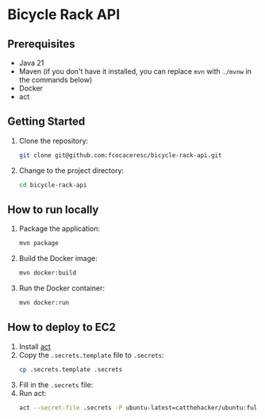 # Bicycle Rack API

## Prerequisites

- Java 21
- Maven (if you don't have it installed, you can replace `mvn` with `./mvnw` in the commands below)
- Docker
- act

## Getting Started

1. Clone the repository:
    ```bash
    git clone git@github.com:fcocaceresc/bicycle-rack-api.git
    ```
2. Change to the project directory:
    ```bash
    cd bicycle-rack-api
    ```

## How to run locally

1. Package the application:
    ```bash
    mvn package
    ```
2. Build the Docker image:
    ```bash
    mvn docker:build
    ```
3. Run the Docker container:
    ```bash
    mvn docker:run
    ```

## How to deploy to EC2

1. Install [act](https://github.com/nektos/act)
2. Copy the `.secrets.template` file to `.secrets`:
    ```bash
    cp .secrets.template .secrets
    ```
3. Fill in the `.secrets` file:
4. Run act:
    ```bash
    act --secret-file .secrets -P ubuntu-latest=catthehacker/ubuntu:full-latest --container-options "--group-add $(stat -c %g /var/run/docker.sock)"
    ```
